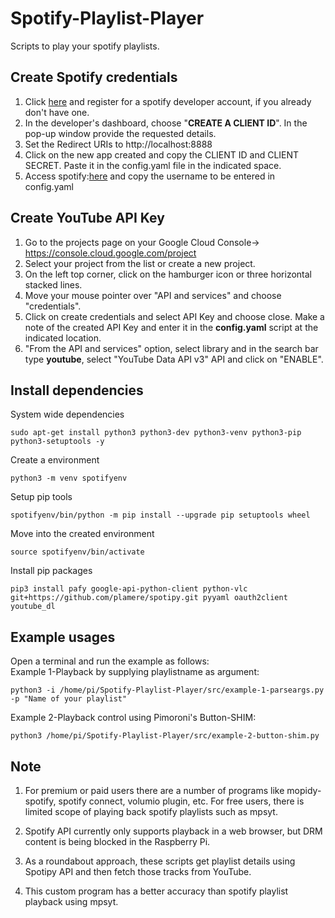 # Spotify-Playlist-Player
  Scripts to play your spotify playlists.

## Create Spotify credentials   
1. Click [here](https://developer.spotify.com/dashboard/login) and register for a spotify developer account, if you already don't have one.  
2. In the developer's dashboard, choose "**CREATE A CLIENT ID**". In the pop-up window provide the requested details.  
3. Set the Redirect URIs to http://localhost:8888    
4. Click on the new app created and copy the CLIENT ID and CLIENT SECRET. Paste it in the config.yaml file in the indicated space.  
5. Access spotify:[here]( https://www.spotify.com/account/overview/) and copy the username to be entered in config.yaml   

## Create YouTube API Key   
1. Go to the projects page on your Google Cloud Console-> https://console.cloud.google.com/project  
2. Select your project from the list or create a new project.  
3. On the left top corner, click on the hamburger icon or three horizontal stacked lines.  
4. Move your mouse pointer over "API and services" and choose "credentials".
5. Click on create credentials and select API Key and choose close. Make a note of the created API Key and enter it in the **config.yaml** script at the indicated location.  
6. "From the API and services" option, select library and in the search bar type **youtube**, select "YouTube Data API v3" API and click on "ENABLE".  

## Install dependencies
   System wide dependencies    
   ```
   sudo apt-get install python3 python3-dev python3-venv python3-pip python3-setuptools -y       
   ```   
   Create a environment    
   ```   
   python3 -m venv spotifyenv      
   ```   
   Setup pip tools   
   ```   
   spotifyenv/bin/python -m pip install --upgrade pip setuptools wheel    
   ```   
   Move into the created environment  
   ```   
   source spotifyenv/bin/activate   
   ```    
   Install pip packages   
   ```   
   pip3 install pafy google-api-python-client python-vlc git+https://github.com/plamere/spotipy.git pyyaml oauth2client youtube_dl   
   ```   

## Example usages   
   Open a terminal and run the example as follows:  
   Example 1-Playback by supplying playlistname as argument:   
   ```   
   python3 -i /home/pi/Spotify-Playlist-Player/src/example-1-parseargs.py -p "Name of your playlist"   
   ```
   
   Example 2-Playback control using Pimoroni's Button-SHIM:      
   ```     
   python3 /home/pi/Spotify-Playlist-Player/src/example-2-button-shim.py   
   ```

## Note   
1. For premium or paid users there are a number of programs like mopidy-spotify, spotify connect, volumio plugin, etc. For free users, there is limited scope of playing back spotify playlists such as mpsyt.   

2. Spotify API currently only supports playback in a web browser, but DRM content is being blocked in the Raspberry Pi.    

3. As a roundabout approach, these scripts get playlist details using Spotipy API and then fetch those tracks from YouTube.      

4. This custom program has a better accuracy than spotify playlist playback using mpsyt.     
